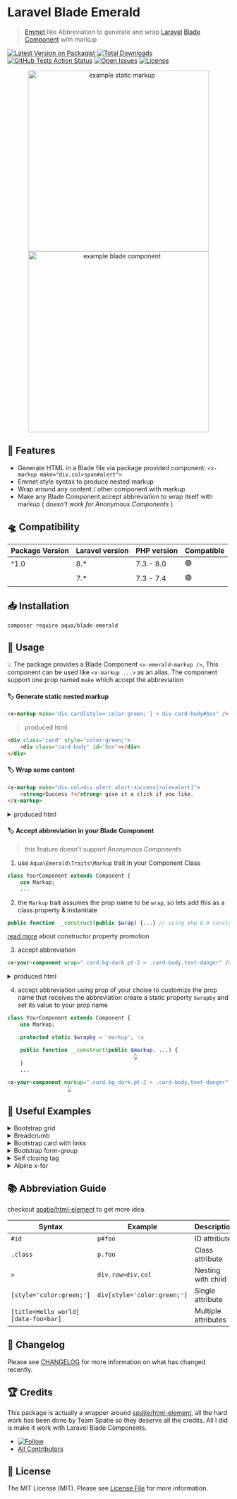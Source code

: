 # Laravel Blade Emerald
> [Emmet](http://emmet.io/) like Abbreviation to generate and wrap [Laravel](https://laravel.com/) [Blade Component](https://laravel.com/docs/master/blade#components) with markup

[![Latest Version on Packagist](https://badgen.net/packagist/v/aqua/blade-emerald?label=latest&color=cyan)](https://packagist.org/packages/aqua/blade-emerald)
[![Total Downloads](https://badgen.net/packagist/dt/aqua/blade-emerald)](https://packagist.org/packages/aqua/blade-emerald)
[![GitHub Tests Action Status](https://github.com/aqquaa/blade-emerald/actions/workflows/test.yaml/badge.svg)](https://github.com/aqquaa/blade-emerald/actions/workflows/test.yaml)
[![Open Issues](https://badgen.net/github/open-issues/aqquaa/blade-emerald?color=red)](https://github.com/aqquaa/blade-emerald/issues?q=is%3Aopen+is%3Aissue)
[![License](https://badgen.net/github/license/aqquaa/blade-emerald)](https://github.com/aqquaa/blade-emerald/blob/master/LICENSE.md)


<p align="center">
    <img src="https://binarymesh.dev/assets/package/static_markup-1.png" width="410" alt="example static markup" />
    <img src="https://binarymesh.dev/assets/package/blade_component-1.png" width="410" alt="example blade component" />
</p>

## 🌈 Features

- Generate HTML in a Blade file via package provided component: `<x-markup make="div.col>span#alert">`
- Emmet style syntax to produce nested markup
- Wrap around any content / other component with markup
- Make any Blade Component accept abbreviation to wrap itself with markup ( *doesn't work for Anonymous Components* )


## 🛸 Compatibility

| Package Version | Laravel version | PHP version | Compatible |
|-----------------|-----------------|-------------|------------|
|    ^1.0         |       8.*       |   7.3 - 8.0 |      🟢  |
|                 |       7.*       |   7.3 - 7.4 |      🟢  |

## 📥 Installation

```shell
composer require aqua/blade-emerald
```

## 📖 Usage

💡 The package provides a Blade Component `<x-emerald-markup />`, This component can be used like `<x-markup ...>` as an alias.
The component support one prop named `make` which accept the abbreviation

#### 🏷️ Generate static nested markup

```html
<x-markup make="div.card[style='color:green;'] > div.card-body#box" />
```
> produced html
```html
<div class="card" style="color:green;">
    <div class="card-body" id="box"></div>
</div>
```

#### 🏷️ Wrap some content
```html
<x-markup make="div.col>div.alert.alert-success[role=alert]">
    <strong>Success !</strong> give it a click if you like.
</x-markup>
```
<details>
<summary>produced html</summary>

```html
<div class="col">
    <div class="alert alert-success" role="alert">
        <strong>Success !</strong> give it a click if you like.
    </div>
</div>
```
</details>

#### 🏷️ Accept abbreviation in your Blade Component

> this feature doesn't support *Anonymous Components*

1.  use `Aqua\Emerald\Traits\Markup` trait in your Component Class
```php
class YourComponent extends Component {
    use Markup;
    ...
```
2.  the `Markup` trait assumes the prop name to be `wrap`, so lets add this as a class property & instantiate
```php
public function __construct(public $wrap) {...} // using php 8.0 constructor property promotion
```
[read more](https://php.watch/versions/8.0/constructor-property-promotion) about constructor property promotion

3.  accept abbreviation
```html
<x-your-component wrap=".card.bg-dark.pt-2 > .card-body.text-danger" />
```
<details>
<summary>produced html</summary>

```html
<div class="card bg-dark pt-2">
    <div class="card-body text-danger">
        <!-- actual content of your-component -->
        <p>Laravel... The PHP Framework for Web Artisans</p>
        <!-- actual content of your-component -->
    </div>
</div>
```
</details>

4.  accept abbreviation using prop of your choise
to customize the prop name that receives the abbreviation create a static property `$wrapby` and set its value to your prop name

```php
class YourComponent extends Component {
    use Markup;

    protected static $wrapby = 'markup'; 👈

    public function __construct(public $markup, ...) {
                                        👆
    }
    ...
```

```html
<x-your-component markup=".card.bg-dark.pt-2 > .card-body.text-danger" />
                   👆
```

## 🧰 Useful Examples
<details>
<summary>Bootstrap grid</summary>

```html
<x-markup make="div.container > div.row > div.col-md-6">
    <p>Hello world!</p>
</x-markup>
```
</details>

<details>
<summary>Breadcrumb</summary>

```html
<x-markup make="nav[aria-label=breadcrumb]>ol.breadcrumb">
    <li class="breadcrumb-item"><a href="#">Home</a></li>
    <li class="breadcrumb-item active" aria-current="page">Library</li>
</x-markup>
```
</details>

<details>
<summary>Bootstrap card with links</summary>

```html
<x-markup make="div.card.text-center">
    <x-markup make="div.card-header>ul.nav.nav-pills.card-header-pills">
        <x-markup make="li.nav-item>a.nav-link.active[href=#]">Active</x-markup>
        <x-markup make="li.nav-item>a.nav-link[href=#]">Link</x-markup>
        <x-markup make="li.nav-item>a.nav-link.disabled[href=# tabindex=-1 aria-disabled=true]">Disabled</x-markup>
    </x-markup>
    <div class="card-body">
        <p class="card-text">With supporting text below as a natural lead-in to additional content.</p>
    </div>
</x-markup>
```
</details>

<details>
<summary>Bootstrap form-group</summary>

```html
<x-markup make="div.form-group>div.mb-3">
    <label for="email" class="form-label">Email address</label>
    <input type="email" class="form-control" id="email" aria-describedby="emailHelp" />

    <x-markup make="div>div.#emailHelp.form-text>span.text-danger.validation-msg" />
</x-markup>
```
</details>

<details>
<summary>Self closing tag</summary>

```html
<x-markup make="img#profile[src=/avatar.jpg width=80]" />
```

</details>

<details>
<summary>Alpine x-for</summary>

```html
<ul x-data="{ colors: [{ id: 1, label: 'Green' }, ...] }">
    <x-markup make="template[x-for=color in colors] [:key=color.id] > li[x-text=color.label]" />
</ul>
```
> equivalent to
```html
<ul x-data="{ colors: ...}">
    <template x-for="color in colors" :key="color.id">
        <li x-text="color.label"></li>
    </template>
</ul>
```
</details>


## 📚 Abbreviation Guide
checkout [spatie/html-element](https://github.com/spatie/html-element#examples) to get more idea.

| Syntax | Example | Description |
|-----------------|-----------------|-----------------|
| `#id` | `p#foo` | ID attribute |
| `.class` | `p.foo` | Class attribute |
| `>` | `div.row>div.col` | Nesting with child |
| `[style='color:green;']` | `div[style='color:green;']` | Single attribute |
| `[title=Hello world][data-foo=bar]` |  | Multiple attributes |

## 📅 Changelog

Please see [CHANGELOG](CHANGELOG.md) for more information on what has changed recently.

## 🏆 Credits
This package is actually a wrapper around [spatie/html-element](https://github.com/spatie/html-element), all the hard work has been done by Team Spatie so they deserve all the credits. All I did is make it work with Laravel Blade Components.

- [![Follow](https://badgen.net/twitter/follow/srvrksh?icon=twitter&label=Sourav%20R)](https://twitter.com/srvrksh)
- [All Contributors](../../contributors)

## 🎫 License

The MIT License (MIT). Please see [License File](LICENSE.md) for more information.
